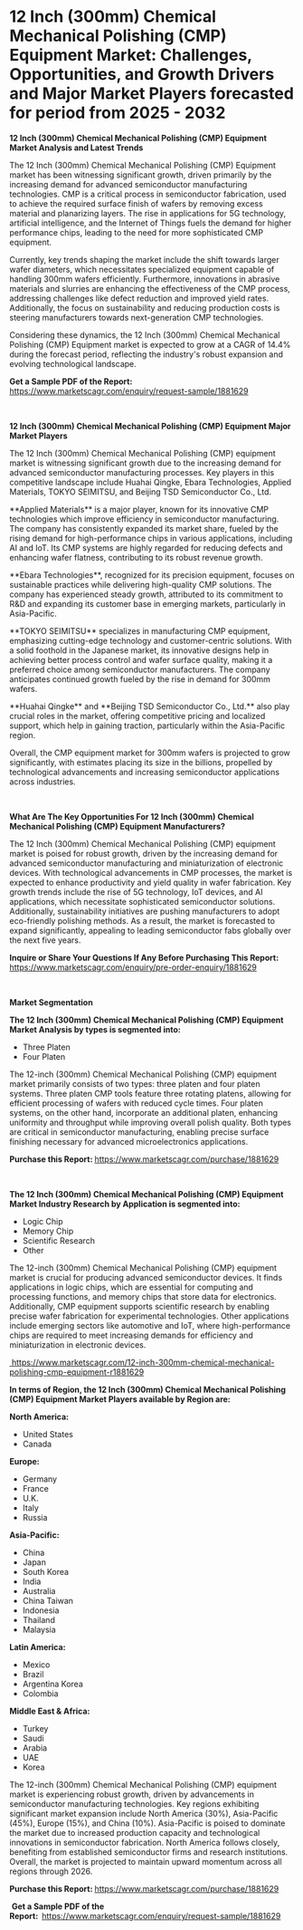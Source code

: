 <p><h1>12 Inch (300mm) Chemical Mechanical Polishing (CMP) Equipment Market: Challenges, Opportunities, and Growth Drivers and Major Market Players forecasted for period from 2025 - 2032</h1></p><p><strong>12 Inch (300mm) Chemical Mechanical Polishing (CMP) Equipment Market Analysis and Latest Trends</strong></p>
<p><p>The 12 Inch (300mm) Chemical Mechanical Polishing (CMP) Equipment market has been witnessing significant growth, driven primarily by the increasing demand for advanced semiconductor manufacturing technologies. CMP is a critical process in semiconductor fabrication, used to achieve the required surface finish of wafers by removing excess material and planarizing layers. The rise in applications for 5G technology, artificial intelligence, and the Internet of Things fuels the demand for higher performance chips, leading to the need for more sophisticated CMP equipment.</p><p>Currently, key trends shaping the market include the shift towards larger wafer diameters, which necessitates specialized equipment capable of handling 300mm wafers efficiently. Furthermore, innovations in abrasive materials and slurries are enhancing the effectiveness of the CMP process, addressing challenges like defect reduction and improved yield rates. Additionally, the focus on sustainability and reducing production costs is steering manufacturers towards next-generation CMP technologies. </p><p>Considering these dynamics, the 12 Inch (300mm) Chemical Mechanical Polishing (CMP) Equipment market is expected to grow at a CAGR of 14.4% during the forecast period, reflecting the industry's robust expansion and evolving technological landscape.</p></p>
<p><strong>Get a Sample PDF of the Report:&nbsp;</strong> <a href="https://www.marketscagr.com/enquiry/request-sample/1881629?utm_campaign=2660&utm_medium=2&utm_source=Github&utm_content=ia&utm_term=12042025&utm_id=12-inch-300mm-chemical-mechanical-polishing-cmp-equipment">https://www.marketscagr.com/enquiry/request-sample/1881629</a></p>
<p>&nbsp;</p>
<p><strong>12 Inch (300mm) Chemical Mechanical Polishing (CMP) Equipment Major Market Players</strong></p>
<p><p>The 12 Inch (300mm) Chemical Mechanical Polishing (CMP) equipment market is witnessing significant growth due to the increasing demand for advanced semiconductor manufacturing processes. Key players in this competitive landscape include Huahai Qingke, Ebara Technologies, Applied Materials, TOKYO SEIMITSU, and Beijing TSD Semiconductor Co., Ltd.</p><p>**Applied Materials** is a major player, known for its innovative CMP technologies which improve efficiency in semiconductor manufacturing. The company has consistently expanded its market share, fueled by the rising demand for high-performance chips in various applications, including AI and IoT. Its CMP systems are highly regarded for reducing defects and enhancing wafer flatness, contributing to its robust revenue growth.</p><p>**Ebara Technologies**, recognized for its precision equipment, focuses on sustainable practices while delivering high-quality CMP solutions. The company has experienced steady growth, attributed to its commitment to R&D and expanding its customer base in emerging markets, particularly in Asia-Pacific.</p><p>**TOKYO SEIMITSU** specializes in manufacturing CMP equipment, emphasizing cutting-edge technology and customer-centric solutions. With a solid foothold in the Japanese market, its innovative designs help in achieving better process control and wafer surface quality, making it a preferred choice among semiconductor manufacturers. The company anticipates continued growth fueled by the rise in demand for 300mm wafers.</p><p>**Huahai Qingke** and **Beijing TSD Semiconductor Co., Ltd.** also play crucial roles in the market, offering competitive pricing and localized support, which help in gaining traction, particularly within the Asia-Pacific region.</p><p>Overall, the CMP equipment market for 300mm wafers is projected to grow significantly, with estimates placing its size in the billions, propelled by technological advancements and increasing semiconductor applications across industries.</p></p>
<p>&nbsp;</p>
<p><strong>What Are The Key Opportunities For 12 Inch (300mm) Chemical Mechanical Polishing (CMP) Equipment Manufacturers?</strong></p>
<p><p>The 12 Inch (300mm) Chemical Mechanical Polishing (CMP) equipment market is poised for robust growth, driven by the increasing demand for advanced semiconductor manufacturing and miniaturization of electronic devices. With technological advancements in CMP processes, the market is expected to enhance productivity and yield quality in wafer fabrication. Key growth trends include the rise of 5G technology, IoT devices, and AI applications, which necessitate sophisticated semiconductor solutions. Additionally, sustainability initiatives are pushing manufacturers to adopt eco-friendly polishing methods. As a result, the market is forecasted to expand significantly, appealing to leading semiconductor fabs globally over the next five years.</p></p>
<p><strong>Inquire or Share Your Questions If Any Before Purchasing This Report:</strong> <a href="https://www.marketscagr.com/enquiry/pre-order-enquiry/1881629?utm_campaign=2660&utm_medium=2&utm_source=Github&utm_content=ia&utm_term=12042025&utm_id=12-inch-300mm-chemical-mechanical-polishing-cmp-equipment">https://www.marketscagr.com/enquiry/pre-order-enquiry/1881629</a></p>
<p>&nbsp;</p>
<p><strong>Market Segmentation</strong></p>
<p><strong>The 12 Inch (300mm) Chemical Mechanical Polishing (CMP) Equipment Market Analysis by types is segmented into:</strong></p>
<p><ul><li>Three Platen</li><li>Four Platen</li></ul></p>
<p><p>The 12-inch (300mm) Chemical Mechanical Polishing (CMP) equipment market primarily consists of two types: three platen and four platen systems. Three platen CMP tools feature three rotating platens, allowing for efficient processing of wafers with reduced cycle times. Four platen systems, on the other hand, incorporate an additional platen, enhancing uniformity and throughput while improving overall polish quality. Both types are critical in semiconductor manufacturing, enabling precise surface finishing necessary for advanced microelectronics applications.</p></p>
<p><strong>Purchase this Report:&nbsp;</strong><a href="https://www.marketscagr.com/purchase/1881629?utm_campaign=2660&utm_medium=2&utm_source=Github&utm_content=ia&utm_term=12042025&utm_id=12-inch-300mm-chemical-mechanical-polishing-cmp-equipment">https://www.marketscagr.com/purchase/1881629</a></p>
<p>&nbsp;</p>
<p><strong>The 12 Inch (300mm) Chemical Mechanical Polishing (CMP) Equipment Market Industry Research by Application is segmented into:</strong></p>
<p><ul><li>Logic Chip</li><li>Memory Chip</li><li>Scientific Research</li><li>Other</li></ul></p>
<p><p>The 12-inch (300mm) Chemical Mechanical Polishing (CMP) equipment market is crucial for producing advanced semiconductor devices. It finds applications in logic chips, which are essential for computing and processing functions, and memory chips that store data for electronics. Additionally, CMP equipment supports scientific research by enabling precise wafer fabrication for experimental technologies. Other applications include emerging sectors like automotive and IoT, where high-performance chips are required to meet increasing demands for efficiency and miniaturization in electronic devices.</p></p>
<p><a href="https://www.marketscagr.com/12-inch-300mm-chemical-mechanical-polishing-cmp-equipment-r1881629?utm_campaign=2660&utm_medium=2&utm_source=Github&utm_content=ia&utm_term=12042025&utm_id=12-inch-300mm-chemical-mechanical-polishing-cmp-equipment">&nbsp;https://www.marketscagr.com/12-inch-300mm-chemical-mechanical-polishing-cmp-equipment-r1881629</a></p>
<p><strong>In terms of Region, the 12 Inch (300mm) Chemical Mechanical Polishing (CMP) Equipment Market Players available by Region are:</strong></p>
<p>
    <p> <strong> North America: </strong>
        <ul>
            <li>United States</li>
            <li>Canada</li>
        </ul>
        </p> 
    <p> <strong> Europe: </strong>
        <ul>
            <li>Germany</li>
            <li>France</li>
            <li>U.K.</li>
            <li>Italy</li>
            <li>Russia</li>
        </ul>
        </p> 
    <p> <strong> Asia-Pacific: </strong>
        <ul>
            <li>China</li>
            <li>Japan</li>
            <li>South Korea</li>
            <li>India</li>
            <li>Australia</li>
            <li>China Taiwan</li>
            <li>Indonesia</li>
            <li>Thailand</li>
            <li>Malaysia</li>
        </ul>
        </p> 
    <p> <strong> Latin America: </strong>
        <ul>
            <li>Mexico</li>
            <li>Brazil</li>
            <li>Argentina Korea</li>
            <li>Colombia</li>
        </ul>
        </p> 
    <p> <strong> Middle East & Africa: </strong>
        <ul>
            <li>Turkey</li>
            <li>Saudi</li>
            <li>Arabia</li>
            <li>UAE</li>
            <li>Korea</li>
        </ul>
    </p>
    </p>
<p><p>The 12-inch (300mm) Chemical Mechanical Polishing (CMP) equipment market is experiencing robust growth, driven by advancements in semiconductor manufacturing technologies. Key regions exhibiting significant market expansion include North America (30%), Asia-Pacific (45%), Europe (15%), and China (10%). Asia-Pacific is poised to dominate the market due to increased production capacity and technological innovations in semiconductor fabrication. North America follows closely, benefiting from established semiconductor firms and research institutions. Overall, the market is projected to maintain upward momentum across all regions through 2026.</p></p>
<p><strong>Purchase this Report: </strong><a href="https://www.marketscagr.com/purchase/1881629?utm_campaign=2660&utm_medium=2&utm_source=Github&utm_content=ia&utm_term=12042025&utm_id=12-inch-300mm-chemical-mechanical-polishing-cmp-equipment">https://www.marketscagr.com/purchase/1881629</a></p>
<p>&nbsp;<strong>Get a Sample PDF of the Report:&nbsp;&nbsp;</strong><a href="https://www.marketscagr.com/enquiry/request-sample/1881629?utm_campaign=2660&utm_medium=2&utm_source=Github&utm_content=ia&utm_term=12042025&utm_id=12-inch-300mm-chemical-mechanical-polishing-cmp-equipment">https://www.marketscagr.com/enquiry/request-sample/1881629</a></p>
<p><strong></strong></p>
<p><p></p><p></p><p></p></p>